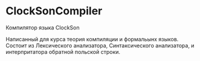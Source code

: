 # ClockSonCompiler
Компилятор языка ClockSon

Написанный для курса теория компиляции и формальынх языков.
Состоит из Лексического анализатора, Синтаксического анализатора, и интерпритатора обратной польской строки.
